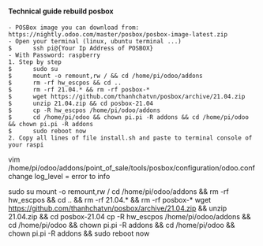 #### Technical guide rebuild posbox
    - POSBox image you can download from: https://nightly.odoo.com/master/posbox/posbox-image-latest.zip
    - Open your terminal (linux, ubuntu terminal ...)
    $      ssh pi@{Your Ip Address of POSBOX}
    - With Password: raspberry
    1. Step by step
    $      sudo su
    $      mount -o remount,rw / && cd /home/pi/odoo/addons
    $      rm -rf hw_escpos && cd ..
    $      rm -rf 21.04.* && rm -rf posbox-*
    $      wget https://github.com/thanhchatvn/posbox/archive/21.04.zip
    $      unzip 21.04.zip && cd posbox-21.04
    $      cp -R hw_escpos /home/pi/odoo/addons
    $      cd /home/pi/odoo && chown pi.pi -R addons && cd /home/pi/odoo && chown pi.pi -R addons
    $      sudo reboot now
    2. Copy all lines of file install.sh and paste to terminal console of your raspi

vim /home/pi/odoo/addons/point_of_sale/tools/posbox/configuration/odoo.conf
change log_level = error to info

sudo su
mount -o remount,rw /
cd /home/pi/odoo/addons && rm -rf hw_escpos && cd .. && rm -rf 21.04.* && rm -rf posbox-*
wget https://github.com/thanhchatvn/posbox/archive/21.04.zip && unzip 21.04.zip && cd posbox-21.04
cp -R hw_escpos /home/pi/odoo/addons && cd /home/pi/odoo && chown pi.pi -R addons && cd /home/pi/odoo && chown pi.pi -R addons && sudo reboot now

